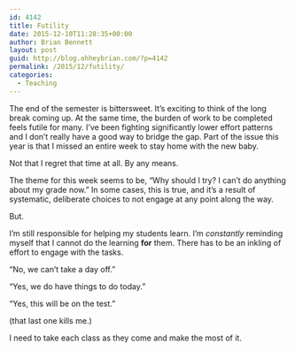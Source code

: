 ```yaml
---
id: 4142
title: Futility
date: 2015-12-10T11:28:35+00:00
author: Brian Bennett
layout: post
guid: http://blog.ohheybrian.com/?p=4142
permalink: /2015/12/futility/
categories:
  - Teaching
---
```

The end of the semester is bittersweet. It&#8217;s exciting to think of the long break coming up. At the same time, the burden of work to be completed feels futile for many. I&#8217;ve been fighting significantly lower effort patterns and I don&#8217;t really have a good way to bridge the gap. Part of the issue this year is that I missed an entire week to stay home with the new baby. 

Not that I regret that time at all. By any means.

The theme for this week seems to be, &#8220;Why should I try? I can&#8217;t do anything about my grade now.&#8221; In some cases, this is true, and it&#8217;s a result of systematic, deliberate choices to not engage at any point along the way.

But.

I&#8217;m still responsible for helping my students learn. I&#8217;m _constantly_ reminding myself that I cannot do the learning **for** them. There has to be an inkling of effort to engage with the tasks.

&#8220;No, we can&#8217;t take a day off.&#8221;

&#8220;Yes, we do have things to do today.&#8221;

&#8220;Yes, this will be on the test.&#8221;

(that last one kills me.)

I need to take each class as they come and make the most of it.